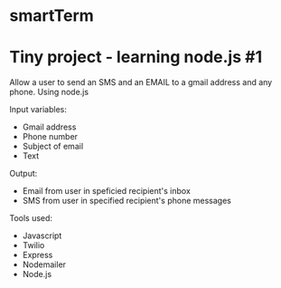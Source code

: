# smartTerm
# Tiny project - learning node.js #1

Allow a user to send an SMS and an EMAIL to a gmail address and any phone.
Using node.js

Input variables:
- Gmail address
- Phone number
- Subject of email
- Text

Output:
- Email from user in speficied recipient's inbox
- SMS from user in specified recipient's phone messages

Tools used:
- Javascript
- Twilio
- Express
- Nodemailer
- Node.js
